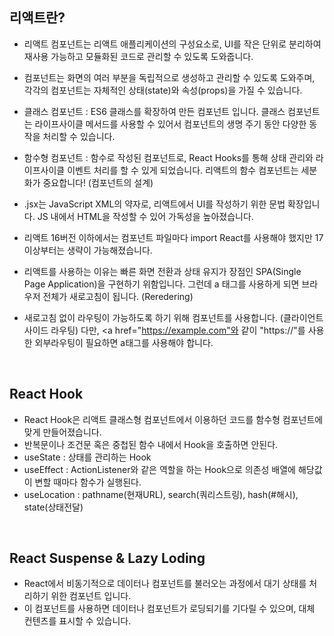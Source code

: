 ## 리액트란?
- 리액트 컴포넌트는 리액트 애플리케이션의 구성요소로, UI를 작은 단위로 분리하여 재사용 가능하고 모듈화된 코드로 관리할 수 있도록 도와줍니다.

- 컴포넌트는 화면의 여러 부분을 독립적으로 생성하고 관리할 수 있도록 도와주며, 각각의 컴포넌트는 자체적인 상태(state)와 속성(props)을 가질 
수 있습니다.

- 클래스 컴포넌트 : ES6 클래스를 확장하여 만든 컴포넌트 입니다. 클래스 컴포넌트는 라이프사이클 메서드를 사용할 수 있어서 컴포넌트의 생명 주기 동안 다양한 동작을 처리할 수 있습니다.

- 함수형 컴포넌트 : 함수로 작성된 컴포넌트로, React Hooks를 통해 상태 관리와 라이프사이클 이벤트 처리를 할 수 있게 되었습니다. 리액트의 함수 컴포넌트는 세분화가 중요합니다! (컴포넌트의 설계)

- .jsx는 JavaScript XML의 약자로, 리액트에서 UI를 작성하기 위한 문법 확장입니다. JS 내에서 HTML을 작성할 수 있어 가독성을 높아졌습니다.

- 리액트 16버전 이하에서는 컴포넌트 파일마다 import React를 사용해야 했지만 17이상부터는 생략이 가능해졌습니다.

- 리액트를 사용하는 이유는 빠른 화면 전환과 상태 유지가 장점인 SPA(Single Page Application)을 구현하기 위함입니다. 그런데 a 태그를 사용하게 되면 브라우저 전체가 새로고침이 됩니다. (Reredering)

- 새로고침 없이 라우팅이 가능하도록 하기 위해 <Link> 컴포넌트를 사용합니다. (클라이언트 사이드 라우팅) 다만, <a href="https://example.com"와 같이 "https://"를 사용한 외부라우팅이 필요하면 a태그를 사용해야 합니다.

<br />

## React Hook
- React Hook은 리액트 클래스형 컴포넌트에서 이용하던 코드를 함수형 컴포넌트에 맞게 만들어졌습니다.
- 반복문이나 조건문 혹은 중첩된 함수 내에서 Hook을 호출하면 안된다.
- useState : 상태를 관리하는 Hook
- useEffect : ActionListener와 같은 역할을 하는 Hook으로 의존성 배열에 해당값이 변할 때마다 함수가 실행된다.
- useLocation : pathname(현재URL), search(쿼리스트링), hash(#해시), state(상태전달)

<br />

## React Suspense & Lazy Loding
- React에서 비동기적으로 데이터나 컴포넌트를 불러오는 과정에서 대기 상태를 처리하기 위한 컴포넌트 입니다.
- 이 컴포넌트를 사용하면 데이터나 컴포넌트가 로딩되기를 기다릴 수 있으며, 대체 컨텐츠를 표시할 수 있습니다.
